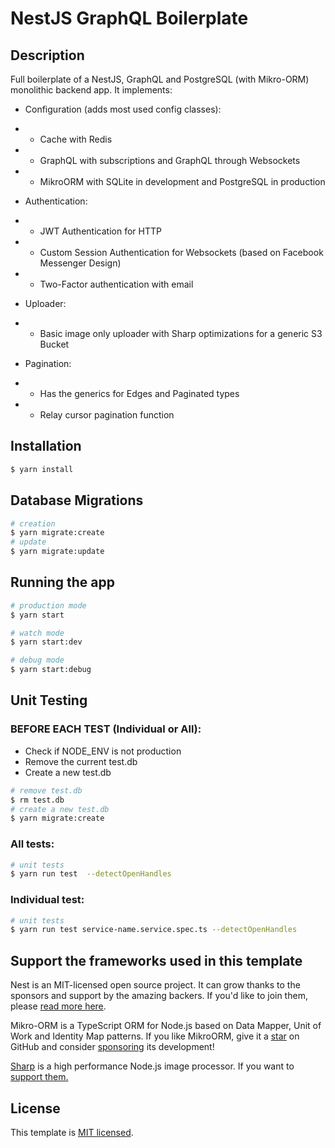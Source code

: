 # NestJS GraphQL Boilerplate

## Description

Full boilerplate of a NestJS, GraphQL and PostgreSQL (with Mikro-ORM) monolithic backend app.
It implements:

- Configuration (adds most used config classes):

*
    - Cache with Redis
*
    - GraphQL with subscriptions and GraphQL through Websockets
*
    - MikroORM with SQLite in development and PostgreSQL in production

- Authentication:

*
    - JWT Authentication for HTTP
*
    - Custom Session Authentication for Websockets (based on Facebook Messenger Design)
*
    - Two-Factor authentication with email

- Uploader:

*
    - Basic image only uploader with Sharp optimizations for a generic S3 Bucket

- Pagination:

*
    - Has the generics for Edges and Paginated types
*
    - Relay cursor pagination function

## Installation

```bash
$ yarn install
```

## Database Migrations

```bash
# creation
$ yarn migrate:create
# update
$ yarn migrate:update
```

## Running the app

```bash
# production mode
$ yarn start

# watch mode
$ yarn start:dev

# debug mode
$ yarn start:debug
```

## Unit Testing

### BEFORE EACH TEST (Individual or All):

- Check if NODE_ENV is not production
- Remove the current test.db
- Create a new test.db

```bash
# remove test.db
$ rm test.db
# create a new test.db
$ yarn migrate:create
```

### All tests:

```bash
# unit tests
$ yarn run test  --detectOpenHandles
```

### Individual test:

```bash
# unit tests
$ yarn run test service-name.service.spec.ts --detectOpenHandles
```

## Support the frameworks used in this template

Nest is an MIT-licensed open source project. It can grow thanks to the sponsors and support by the amazing backers. If
you'd like to join them, please [read more here](https://docs.nestjs.com/support).

Mikro-ORM is a TypeScript ORM for Node.js based on Data Mapper, Unit of Work and Identity Map patterns. If you like
MikroORM, give it a [star](https://github.com/mikro-orm/mikro-orm) on GitHub and
consider [sponsoring](https://github.com/sponsors/B4nan) its development!

[Sharp](https://github.com/lovell/sharp) is a high performance Node.js image processor. If you want
to [support them.](https://opencollective.com/libvips)

## License

This template is [MIT licensed](LICENSE).
